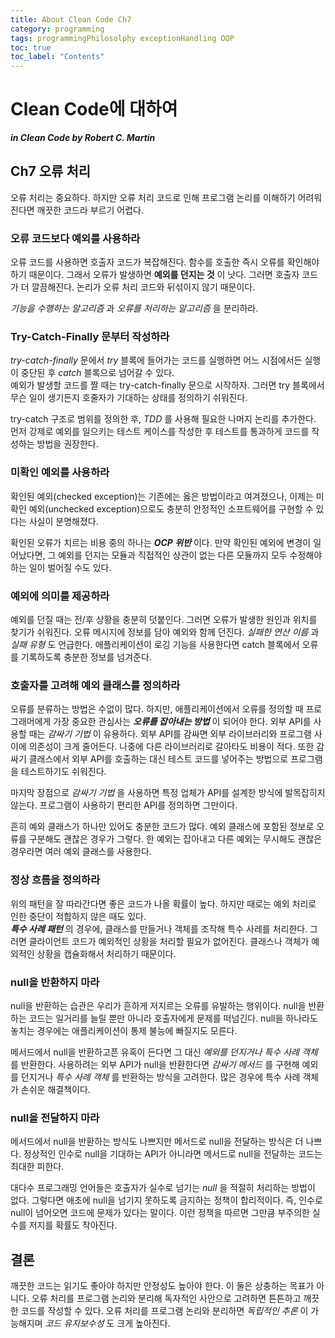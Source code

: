 ```yaml
---
title: About Clean Code Ch7
category: programming
tags: programmingPhilosolphy exceptionHandling OOP
toc: true
toc_label: "Contents"
---
```


# Clean Code에 대하여

**_in Clean Code by Robert C. Martin_**

## Ch7 오류 처리

오류 처리는 중요하다. 하지만 오류 처리 코드로 인해 프로그램 논리를 이해하기 어려워진다면 깨끗한 코드라 부르기 어렵다.

### 오류 코드보다 예외를 사용하라

오류 코드를 사용하면 호출자 코드가 복잡해진다. 함수를 호출한 즉시 오류를 확인해야하기 때문이다.
그래서 오류가 발생하면 **예외를 던지는 것** 이 낫다. 그러면 호출자 코드가 더 깔끔해진다. 논리가 오류 처리 코드와
뒤섞이지 않기 때문이다.

_기능을 수행하는 알고리즘_ 과 _오류를 처리하는 알고리즘_ 을 분리하라.

### Try-Catch-Finally 문부터 작성하라

_try-catch-finally_ 문에서 _try_ 블록에 들어가는 코드를 실행하면 어느 시점에서든 실행이 중단된 후
_catch_ 블록으로 넘어갈 수 있다.  
예외가 발생할 코드를 짤 때는 try-catch-finally 문으로 시작하자. 그러면 try 블록에서 무슨 일이 생기든지
호줄자가 기대하는 상태를 정의하기 쉬워진다.

try-catch 구조로 범위를 정의한 후, _TDD_ 를 사용해 필요한 나머지 논리를 추가한다.
먼저 강제로 예외를 일으키는 테스트 케이스를 작성한 후 테스트를 통과하게 코드를 작성하는 방법을 권장한다.

### 미확인 예외를 사용하라

확인된 예외(checked exception)는 기존에는 옳은 방법이라고 여겨졌으나, 이제는
미확인 예외(unchecked exception)으로도 충분히 안정적인 소프트웨어를 구현할 수 있다는
사실이 분명해졌다.

확인된 오류가 치르는 비용 중의 하나는 **_OCP 위반_** 이다. 만약 확인된 예외에 변경이 일어났다면,
그 예외를 던지는 모듈과 직접적인 상관이 없는 다른 모듈까지 모두 수정해야하는 일이 벌어질 수도 있다.

### 예외에 의미를 제공하라

예외를 던질 때는 전/후 상황을 충분히 덧붙인다. 그러면 오류가 발생한 원인과 위치를 찾기가 쉬워진다.
오류 메시지에 정보를 담아 예외와 함께 던진다. _실패한 연산 이름_ 과 _실패 유형_ 도 언급한다. 애플리케이션이
로깅 기능을 사용한다면 catch 블록에서 오류를 기록하도록 충분한 정보를 넘겨준다.

### 호출자를 고려해 예외 클래스를 정의하라

오류를 분류하는 방법은 수없이 많다. 하지만, 애플리케이션에서 오류를 정의할 때
프로그래머에게 가장 중요한 관심사는 **_오류를 잡아내는 방법_** 이 되어야 한다.
외부 API를 사용할 때는 _감싸기 기법_ 이 유용하다. 외부 API를 감싸면 외부 라이브러리와 프로그램 사이에
의존성이 크게 줄어든다. 나중에 다른 라이브러리로 갈아타도 비용이 적다. 또한 감싸기 클래스에서 외부 API를
호출하는 대신 테스트 코드를 넣어주는 방법으로 프로그램을 테스트하기도 쉬워진다.

마지막 장점으로 _감싸기 기법_ 을 사용하면 특정 업체가 API를 설계한 방식에 발목잡히지 않는다.
프로그램이 사용하기 편리한 API를 정의하면 그만이다.

흔히 예외 클래스가 하나만 있어도 충분한 코드가 많다. 예외 클래스에 포함된 정보로 오류를 구분해도 괜찮은 경우가 그렇다.
한 예외는 잡아내고 다른 예외는 무시해도 괜찮은 경우라면 여러 예외 클래스를 사용한다.

### 정상 흐름을 정의하라

위의 패턴을 잘 따라간다면 좋은 코드가 나올 확률이 높다. 하지만 때로는 예외 처리로 인한 중단이 적합하지 않은 때도 있다.  
**_특수 사례 패턴_** 의 경우에, 클래스를 만들거나 객체를 조작해 특수 사레를 처리한다. 그러면 클라이언트 코드가
예외적인 상황을 처리할 필요가 없어진다. 클래스나 객체가 예외적인 상황을 캡슐화해서 처리하기 때문이다.

### null을 반환하지 마라

null을 반환하는 습관은 우리가 흔하게 저지르는 오류를 유발하는 행위이다.
null을 반환하는 코드는 일거리를 늘릴 뿐만 아니라 호출자에게 문제를 떠넘긴다.
null을 하나라도 놓치는 경우에는 애플리케이션이 통제 불능에 빠질지도 모른다.

메서드에서 null을 반환하고픈 유혹이 든다면 그 대신 _예외를 던지거나_ _특수 사례 객체_ 를 반환한다.
사용하려는 외부 API가 null을 반환한다면 _감싸기 메서드_ 를 구현해 예외를 던지거나 _특수 사례 객체_ 를
반환하는 방식을 고려한다. 많은 경우에 특수 사례 객체가 손쉬운 해결책이다.

### null을 전달하지 마라

메서드에서 null을 반환하는 방식도 나쁘지만 메서드로 null을 전달하는 방식은 더 나쁘다.
정상적인 인수로 null을 기대하는 API가 아니라면 메서드로 null을 전달하는 코드는 최대한 피한다.

대다수 프로그래밍 언어들은 호출자가 실수로 넘기는 _null_ 을 적절히 처리하는 방법이 없다.
그렇다면 애초에 null을 넘기지 못하도록 금지하는 정책이 합리적이다. 즉, 인수로 null이 넘어오면
코드에 문제가 있다는 말이다. 이런 정책을 따르면 그만큼 부주의한 실수를 저지를 확률도 작아진다.

## 결론

깨끗한 코드는 읽기도 좋아야 하지만 안정성도 높아야 한다. 이 둘은 상충하는 목표가 아니다.
오류 처리를 프로그램 논리와 분리해 독자적인 사안으로 고려하면 튼튼하고 깨끗한 코드를 작성할 수 있다.
오류 처리를 프로그램 논리와 분리하면 _독립적인 추론_ 이 가능해지며 _코드 유지보수성_ 도 크게 높아진다.

